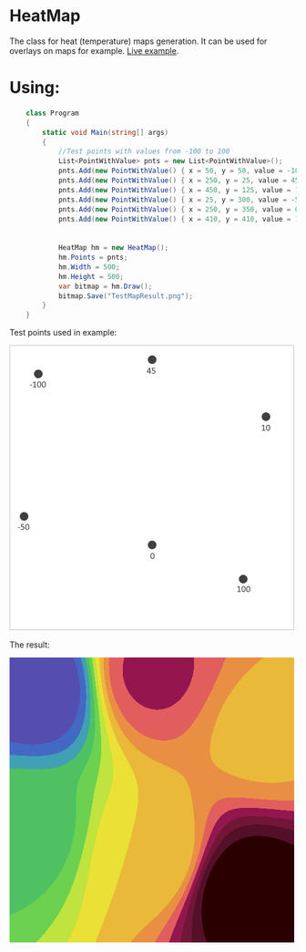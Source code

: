 # HeatMap
The class for heat (temperature) maps generation. It can be used for overlays on maps for example. [Live example](https://квартиры-домики.рф/Карта-цен).



# Using:
```C#
    class Program
    {
        static void Main(string[] args)
        {
            //Test points with values from -100 to 100
            List<PointWithValue> pnts = new List<PointWithValue>();
            pnts.Add(new PointWithValue() { x = 50, y = 50, value = -100 });
            pnts.Add(new PointWithValue() { x = 250, y = 25, value = 45 });
            pnts.Add(new PointWithValue() { x = 450, y = 125, value = 10 });
            pnts.Add(new PointWithValue() { x = 25, y = 300, value = -50 });
            pnts.Add(new PointWithValue() { x = 250, y = 350, value = 0 });
            pnts.Add(new PointWithValue() { x = 410, y = 410, value = 100 });


            HeatMap hm = new HeatMap();
            hm.Points = pnts;
            hm.Width = 500;
            hm.Height = 500;
            var bitmap = hm.Draw();
            bitmap.Save("TestMapResult.png");
        }
    }
```

Test points used in example:

![Test Points](https://raw.githubusercontent.com/d-sky/HeatMap/master/TestMapPoints.png)

The result:

![Result](https://raw.githubusercontent.com/d-sky/HeatMap/master/TestMapResult.png)
